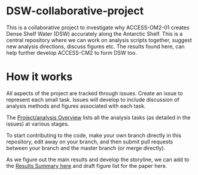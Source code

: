 # DSW-collaborative-project

This is a collaborative project to investigate why ACCESS-OM2-01 creates Dense Shelf Water (DSW) accurately along the Antarctic Shelf. This is a central repository where we can work on analysis scripts together, suggest new analysis directions, discuss figures etc. The results found here, can help further develop ACCESS-CM2 to form DSW too.

# How it works

All aspects of the project are tracked through issues. Create an issue to represent each small task. Issues will develop to include discussion of analysis methods and figures associated with each task.

The [Project/analysis Overview](https://github.com/users/willaguiar/projects/3) lists all the analysis tasks (as detailed in the issues) at various stages.

To start contributing to the code, make your own branch directly in this repository, edit away on your branch, and then submit pull requests between your branch and the master branch (or merge directly).

As we figure out the main results and develop the storyline, we can add to the [Results Summary here](https://github.com/willaguiar/DSW-collaborative-project/blob/main/Results_summary) and draft figure list for the paper here.
